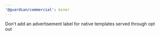 ```yaml
---
'@guardian/commercial': minor
---
```


Don't add an advertisement label for native templates served through opt out
